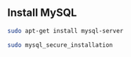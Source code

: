 ## Install MySQL

```bash
sudo apt-get install mysql-server
```

```bash
sudo mysql_secure_installation
```
